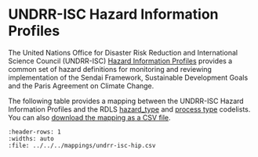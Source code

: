 # UNDRR-ISC Hazard Information Profiles

The United Nations Office for Disaster Risk Reduction and International Science Council (UNDRR-ISC) [Hazard Information Profiles](https://www.undrr.org/publication/hazard-information-profiles-hips) provides a common set of hazard definitions for monitoring and reviewing implementation of the Sendai Framework, Sustainable Development Goals and the Paris Agreement on Climate Change.

The following table provides a mapping between the UNDRR-ISC Hazard Information Profiles and the RDLS [hazard_type](../../reference/codelists.md#hazard_type) and [process type](../../reference/codelists.md#process_type) codelists. You can also [download the mapping as a CSV file](../../../mappings/undrr-isc-hip.csv).

```{csv-table-no-translate}
:header-rows: 1
:widths: auto
:file: ../../../mappings/undrr-isc-hip.csv
```
